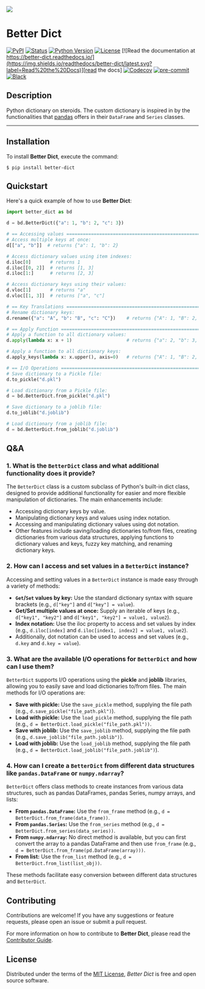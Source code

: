 ![](docs/_static/EY_logo_5.gif)

# Better Dict

[![PyPI](https://img.shields.io/pypi/v/better-dict.svg)][pypi_]
[![Status](https://img.shields.io/pypi/status/better-dict.svg)][status]
[![Python Version](https://img.shields.io/pypi/pyversions/better-dict)][python version]
[![License](https://img.shields.io/pypi/l/better-dict)][license]
[![Read the documentation at https://better-dict.readthedocs.io/](https://img.shields.io/readthedocs/better-dict/latest.svg?label=Read%20the%20Docs)][read the docs]
[![Codecov](https://codecov.io/gh/ingwersen-erik/better-dict/branch/main/graph/badge.svg)][codecov]
[![pre-commit](https://img.shields.io/badge/pre--commit-enabled-brightgreen?logo=pre-commit\&logoColor=white)][pre-commit]
[![Black](https://img.shields.io/badge/code%20style-black-000000.svg)][black]

[pypi_]: https://pypi.org/project/better-dict/

[status]: https://pypi.org/project/better-dict/

[python version]: https://pypi.org/project/better-dict

[read the docs]: https://better-dict.readthedocs.io/

[tests]: https://github.com/ingwersen-erik/better-dict/actions?workflow=Tests

[codecov]: https://app.codecov.io/gh/ingwersen-erik/better-dict

[pre-commit]: https://github.com/pre-commit/pre-commit

[black]: https://github.com/psf/black

## Description

Python dictionary on steroids. The custom dictionary is inspired in
by the functionalities that [pandas](https://pandas.pydata.org/) offers in
their `DataFrame` and `Series` classes.

***

## Installation

To install **Better Dict**, execute the command:

```console
$ pip install better-dict
```

## Quickstart

Here's a quick example of how to use **Better Dict**:

```python
import better_dict as bd

d = bd.BetterDict({"a": 1, "b": 2, "c": 3})

# == Accessing values ==========================================================
# Access multiple keys at once:
d[["a", "b"]]  # returns {"a": 1, "b": 2}

# Access dictionary values using item indexes:
d.iloc[0]       # returns 1
d.iloc[[0, 2]]  # returns [1, 3]
d.iloc[1:]      # returns [2, 3]

# Access dictionary keys using their values:
d.vloc[1]       # returns "a"
d.vloc[[1, 3]]  # returns ["a", "c"]

# == Key Translations ==========================================================
# Rename dictionary keys:
d.rename({"a": "A", "b": "B", "c": "C"})    # returns {"A": 1, "B": 2, "C": 3}

# == Apply Function ============================================================
# Apply a function to all dictionary values:
d.apply(lambda x: x + 1)                    # returns {"a": 2, "b": 3, "c": 4}

# Apply a function to all dictionary keys:
d.apply_keys(lambda x: x.upper(), axis=0)   # returns {"A": 1, "B": 2, "C": 3}

# == I/O Operations ============================================================
# Save dictionary to a Pickle file:
d.to_pickle("d.pkl")

# Load dictionary from a Pickle file:
d = bd.BetterDict.from_pickle("d.pkl")

# Save dictionary to a joblib file:
d.to_joblib("d.joblib")

# Load dictionary from a joblib file:
d = bd.BetterDict.from_joblib("d.joblib")
```

## Q&A

### 1. What is the ``BetterDict`` class and what additional functionality does it provide?

The ``BetterDict`` class is a custom subclass of Python's built-in dict class,
designed to provide additional functionality for easier and more flexible
manipulation of dictionaries. The main enhancements include:

* Accessing dictionary keys by value.
* Manipulating dictionary keys and values using index notation.
* Accessing and manipulating dictionary values using dot notation.
* Other features include saving/loading dictionaries to/from files, creating
  dictionaries from various data structures, applying functions to
  dictionary values and keys, fuzzy key matching, and renaming dictionary keys.

### 2. How can I access and set values in a ``BetterDict`` instance?

Accessing and setting values in a ``BetterDict`` instance is made easy through a
variety of methods:

* **``Get``/``Set`` values by key:** Use the standard dictionary syntax with square
brackets (e.g., ``d["key"]`` and ``d["key"] = value``).
* **Get/Set multiple values at once:** Supply an iterable of keys
  (e.g., ``d["key1", "key2"]`` and ``d["key1", "key2"] = value1, value2``).
* **Index notation:** Use the iloc property to access and set values by index
  (e.g., ``d.iloc[index]`` and ``d.iloc[index1, index2] = value1, value2``).
* Additionally, dot notation can be used to access and set values (e.g., `d.key` and `d.key = value`).

### 3. What are the available I/O operations for ``BetterDict`` and how can I use them?

``BetterDict`` supports I/O operations using the **pickle** and **joblib** libraries,
allowing you to easily save and load dictionaries to/from files. The main
methods for I/O operations are:

* **Save with pickle:** Use the `save_pickle` method, supplying the file path
  (e.g., `d.save_pickle("file_path.pkl")`).
* **Load with pickle:** Use the `load_pickle` method, supplying the file path
  (e.g., ``d = BetterDict.load_pickle("file_path.pkl"))``.
* **Save with joblib:** Use the `save_joblib` method, supplying the file path
  (e.g., `d.save_joblib("file_path.joblib")`).
* **Load with joblib:** Use the `load_joblib` method, supplying the file path
  (e.g., ``d = BetterDict.load_joblib("file_path.joblib")``).

### 4. How can I create a ``BetterDict`` from different data structures like `pandas.DataFrame` or `numpy.ndarray`?

``BetterDict`` offers class methods to create instances from various data
structures, such as pandas DataFrames, pandas Series, numpy arrays, and lists:

- **From `pandas.DataFrame`:** Use the `from_frame` method (e.g., ``d = BetterDict.from_frame(data_frame))``.
- **From `pandas.Series`:** Use the `from_series` method (e.g., ``d = BetterDict.from_series(data_series))``.
- **From `numpy.ndarray`:** No direct method is available, but you can first convert the array to a pandas DataFrame and then use `from_frame`
  (e.g., ``d = BetterDict.from_frame(pd.DataFrame(array)))``.
- **From list:** Use the `from_list` method (e.g., ``d = BetterDict.from_list(list_obj))``.

These methods facilitate easy conversion between different data structures and ``BetterDict``.

## Contributing

Contributions are welcome! If you have any suggestions or feature requests,
please open an issue or submit a pull request.

For more information on how to contribute to **Better Dict**,
please read the [Contributor Guide](./CONTRIBUTING.md).

## License

Distributed under the terms of the [MIT License](./LICENSE),
*Better Dict* is free and open source software.

<!-- github-only -->

[license]: https://github.com/ingwersen-erik/better-dict/blob/main/LICENSE

[contributor guide]: https://github.com/ingwersen-erik/better-dict/blob/main/CONTRIBUTING.md

[command-line reference]: https://better-dict.readthedocs.io/en/latest/usage.html
